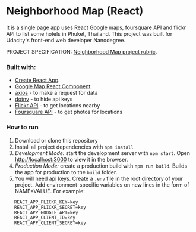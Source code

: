 # Neighborhood Map (React)

It is a single page app uses React Google maps, foursquare API and flickr API to list some hotels in Phuket, Thailand. This project was built for Udacity's front-end web developer Nanodegree.

PROJECT SPECIFICATION:
[Neighborhood Map project rubric](https://review.udacity.com/#!/rubrics/1351/view).

### Built with:

- [Create React App](https://github.com/facebookincubator/create-react-app).
- [Google Map React Component](https://github.com/fullstackreact/google-maps-react/)
- [axios](https://github.com/axios/axios) - to make a request for data
- [dotnv](https://www.npmjs.com/package/dotenv) - to hide api keys
- [Flickr API](https://www.flickr.com/services/api/) - to get locations nearby
- [Foursquare API](https://developer.foursquare.com/) - to get photos for locations

### How to run

1. Download or clone this repository
2. Install all project dependencies with `npm install`
3. _Development Mode:_ start the development server with `npm start`. Open [http://localhost:3000](http://localhost:3000) to view it in the browser.
4. _Production Mode:_ create a production build with `npm run build`. Builds the app for production to the `build` folder.
5. You will need api keys. Create a `.env` file in the root directory of your project. Add environment-specific variables on new lines in the form of NAME=VALUE. For example:

```
   REACT_APP_FLICKR_KEY=key
   REACT_APP_FLICKR_SECRET=key
   REACT_APP_GOOGLE_API=key
   REACT_APP_CLIENT_ID=key
   REACT_APP_CLIENT_SECRET=key
```
